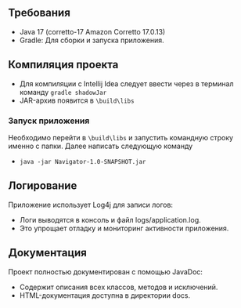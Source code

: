 ## Требования
* Java 17 (corretto-17 Amazon Corretto 17.0.13)
* Gradle: Для сборки и запуска приложения.
## Компиляция проекта
* Для компиляции с Intellij Idea следует ввести через в терминал команду 
```gradle shadowJar```
* JAR-архив появится в ```\build\libs```
### Запуск приложения
Необходимо перейти в ```\build\libs``` и запустить командную строку именно с папки.
Далее написать следующую команду
* ``` java -jar Navigator-1.0-SNAPSHOT.jar ```
## Логирование
Приложение использует Log4j для записи логов:

* Логи выводятся в консоль и файл logs/application.log.
* Это упрощает отладку и мониторинг активности приложения.
## Документация
Проект полностью документирован с помощью JavaDoc:

* Содержит описания всех классов, методов и исключений.
* HTML-документация доступна в директории docs.
